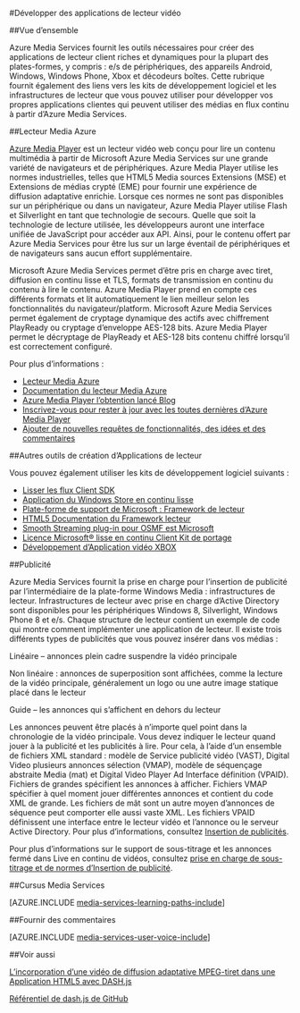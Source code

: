 <properties 
    pageTitle="Développer des applications de lecteur vidéo" 
    description="La rubrique fournit des liens vers les infrastructures de lecteur et les plug-ins que vous pouvez utiliser pour développer vos propres applications clientes qui peuvent utiliser des médias en flux continu à partir de Media Services." 
    authors="Juliako" 
    manager="erikre" 
    editor="" 
    services="media-services" 
    documentationCenter=""/>

<tags 
    ms.service="media-services" 
    ms.workload="media" 
    ms.tgt_pltfrm="na" 
    ms.devlang="na" 
    ms.topic="article" 
    ms.date="09/26/2016"
    ms.author="juliako"/>


#<a name="develop-video-player-applications"></a>Développer des applications de lecteur vidéo

##<a name="overview"></a>Vue d’ensemble

Azure Media Services fournit les outils nécessaires pour créer des applications de lecteur client riches et dynamiques pour la plupart des plates-formes, y compris : e/s de périphériques, des appareils Android, Windows, Windows Phone, Xbox et décodeurs boîtes. Cette rubrique fournit également des liens vers les kits de développement logiciel et les infrastructures de lecteur que vous pouvez utiliser pour développer vos propres applications clientes qui peuvent utiliser des médias en flux continu à partir d’Azure Media Services.

##<a name="azure-media-player"></a>Lecteur Media Azure

[Azure Media Player](http://aka.ms/ampinfo) est un lecteur vidéo web conçu pour lire un contenu multimédia à partir de Microsoft Azure Media Services sur une grande variété de navigateurs et de périphériques. Azure Media Player utilise les normes industrielles, telles que HTML5 Media sources Extensions (MSE) et Extensions de médias crypté (EME) pour fournir une expérience de diffusion adaptative enrichie. Lorsque ces normes ne sont pas disponibles sur un périphérique ou dans un navigateur, Azure Media Player utilise Flash et Silverlight en tant que technologie de secours. Quelle que soit la technologie de lecture utilisée, les développeurs auront une interface unifiée de JavaScript pour accéder aux API. Ainsi, pour le contenu offert par Azure Media Services pour être lus sur un large éventail de périphériques et de navigateurs sans aucun effort supplémentaire.

Microsoft Azure Media Services permet d’être pris en charge avec tiret, diffusion en continu lisse et TLS, formats de transmission en continu du contenu à lire le contenu. Azure Media Player prend en compte ces différents formats et lit automatiquement le lien meilleur selon les fonctionnalités du navigateur/platform. Microsoft Azure Media Services permet également de cryptage dynamique des actifs avec chiffrement PlayReady ou cryptage d’enveloppe AES-128 bits. Azure Media Player permet le décryptage de PlayReady et AES-128 bits contenu chiffré lorsqu’il est correctement configuré. 

Pour plus d’informations :

- [Lecteur Media Azure](http://aka.ms/ampinfo)
- [Documentation du lecteur Media Azure](http://aka.ms/ampdocs) 
- [Azure Media Player l’obtention lancé Blog](https://azure.microsoft.com/blog/2015/04/15/announcing-azure-media-player/)
- [Inscrivez-vous pour rester à jour avec les toutes dernières d’Azure Media Player](http://aka.ms/ampsignup)
- [Ajouter de nouvelles requêtes de fonctionnalités, des idées et des commentaires](http://aka.ms/ampuservoice ) 


##<a name="other-tools-for-creating-player-applications"></a>Autres outils de création d’Applications de lecteur

Vous pouvez également utiliser les kits de développement logiciel suivants :

- [Lisser les flux Client SDK](http://www.iis.net/downloads/microsoft/smooth-streaming) 
- [Application du Windows Store en continu lisse](media-services-build-smooth-streaming-apps.md)
- [Plate-forme de support de Microsoft : Framework de lecteur](http://playerframework.codeplex.com/) 
- [HTML5 Documentation du Framework lecteur](http://playerframework.codeplex.com/wikipage?title=HTML5%20Player&referringTitle=Documentation) 
- [Smooth Streaming plug-in pour OSMF est Microsoft](https://www.microsoft.com/download/details.aspx?id=36057) 
- [Licence Microsoft® lisse en continu Client Kit de portage](http://aka.ms/sspk) 
- [Développement d’Application vidéo XBOX](http://xbox.create.msdn.com/) 
 

##<a name="advertising"></a>Publicité

Azure Media Services fournit la prise en charge pour l’insertion de publicité par l’intermédiaire de la plate-forme Windows Media : infrastructures de lecteur. Infrastructures de lecteur avec prise en charge d’Active Directory sont disponibles pour les périphériques Windows 8, Silverlight, Windows Phone 8 et e/s. Chaque structure de lecteur contient un exemple de code qui montre comment implémenter une application de lecteur. Il existe trois différents types de publicités que vous pouvez insérer dans vos médias :

Linéaire – annonces plein cadre suspendre la vidéo principale

Non linéaire : annonces de superposition sont affichées, comme la lecture de la vidéo principale, généralement un logo ou une autre image statique placé dans le lecteur

Guide – les annonces qui s’affichent en dehors du lecteur

Les annonces peuvent être placés à n’importe quel point dans la chronologie de la vidéo principale. Vous devez indiquer le lecteur quand jouer à la publicité et les publicités à lire. Pour cela, à l’aide d’un ensemble de fichiers XML standard : modèle de Service publicité vidéo (VAST), Digital Video plusieurs annonces sélection (VMAP), modèle de séquençage abstraite Media (mat) et Digital Video Player Ad Interface définition (VPAID). Fichiers de grandes spécifient les annonces à afficher. Fichiers VMAP spécifier à quel moment jouer différentes annonces et contient du code XML de grande. Les fichiers de mât sont un autre moyen d’annonces de séquence peut comporter elle aussi vaste XML. Les fichiers VPAID définissent une interface entre le lecteur vidéo et l’annonce ou le serveur Active Directory. Pour plus d’informations, consultez [Insertion de publicités](https://msdn.microsoft.com/library/dn387398.aspx).

Pour plus d’informations sur le support de sous-titrage et les annonces fermé dans Live en continu de vidéos, consultez [prise en charge de sous-titrage et de normes d’Insertion de publicité](https://msdn.microsoft.com/library/c49e0b4d-357e-4cca-95e5-2288924d1ff3#caption_ad).


##<a name="media-services-learning-paths"></a>Cursus Media Services

[AZURE.INCLUDE [media-services-learning-paths-include](../../includes/media-services-learning-paths-include.md)]

##<a name="provide-feedback"></a>Fournir des commentaires

[AZURE.INCLUDE [media-services-user-voice-include](../../includes/media-services-user-voice-include.md)]

##<a name="see-also"></a>Voir aussi

[L’incorporation d’une vidéo de diffusion adaptative MPEG-tiret dans une Application HTML5 avec DASH.js](media-services-embed-mpeg-dash-in-html5.md)

[Référentiel de dash.js de GitHub](https://github.com/Dash-Industry-Forum/dash.js)
 
